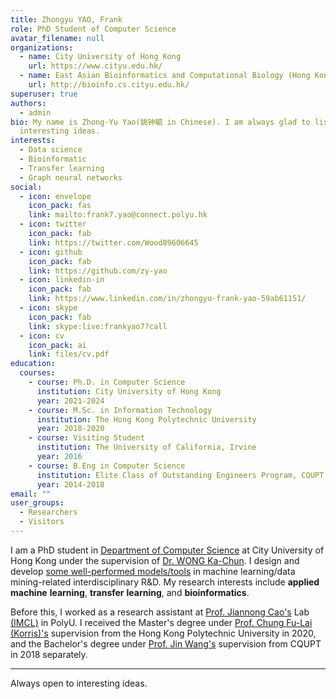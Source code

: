 ```yaml
---
title: Zhongyu YAO, Frank
role: PhD Student of Computer Science
avatar_filename: null
organizations:
  - name: City University of Hong Kong
    url: https://www.cityu.edu.hk/
  - name: East Asian Bioinformatics and Computational Biology (Hong Kong)
    url: http://bioinfo.cs.cityu.edu.hk/
superuser: true
authors:
  - admin
bio: My name is Zhong-Yu Yao(姚钟毓 in Chinese). I am always glad to listen to
  interesting ideas.
interests:
  - Data science
  - Bioinformatic
  - Transfer learning
  - Graph neural networks
social:
  - icon: envelope
    icon_pack: fas
    link: mailto:frank7.yao@connect.polyu.hk
  - icon: twitter
    icon_pack: fab
    link: https://twitter.com/Wood89606645
  - icon: github
    icon_pack: fab
    link: https://github.com/zy-yao
  - icon: linkedin-in
    icon_pack: fab
    link: https://www.linkedin.com/in/zhongyu-frank-yao-59ab61151/
  - icon: skype
    icon_pack: fab
    link: skype:live:frankyao7?call
  - icon: cv
    icon_pack: ai
    link: files/cv.pdf
education:
  courses:
    - course: Ph.D. in Computer Science
      institution: City University of Hong Kong
      year: 2021-2024
    - course: M.Sc. in Information Technology
      institution: The Hong Kong Polytechnic University
      year: 2018-2020
    - course: Visiting Student
      institution: The University of California, Irvine
      year: 2016
    - course: B.Eng in Computer Science
      institution: Elite Class of Outstanding Engineers Program, CQUPT
      year: 2014-2018
email: ""
user_groups:
  - Researchers
  - Visitors
---
```

I am a PhD student in [Department of Computer Science](https://www.cs.cityu.edu.hk/) at City University of Hong Kong under the supervision of [Dr. WONG Ka-Chun](http://www.cityu.edu.hk/stfprofile/kc.w.htm). I design and develop [some well-performed models/tools](https://www.zhongyu.site/#projects) in machine learning/data mining-related interdisciplinary R&D. My research interests include **applied** **machine** **learning**, **transfer** **learning**, and **bioinformatics**.


Before this, I worked as a research assistant at [Prof. Jiannong Cao's](https://www4.comp.polyu.edu.hk/~csjcao/) Lab [(IMCL)](https://www4.comp.polyu.edu.hk/~labimcl/profile/zhongyu-yao.html) in PolyU. I received the Master's degree under [Prof. Chung Fu-Lai (Korris)'s](https://www4.comp.polyu.edu.hk/~cskchung/)  supervision from the Hong Kong Polytechnic University in 2020, and the Bachelor's degree under [Prof. Jin Wang's](https://faculty.cqupt.edu.cn/wangjin/zh_CN/index.htm) supervision from CQUPT in 2018 separately.

- - -

Always open to interesting ideas.